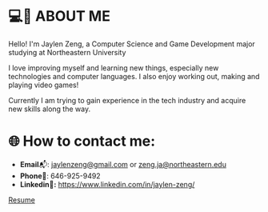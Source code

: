 # 💻💪 ABOUT ME
Hello! I'm Jaylen Zeng, a Computer Science and Game Development major studying at Northeastern University

I love improving myself and learning new things, especially new technologies and computer languages. I also enjoy working out, making and playing video games! 

Currently I am trying to gain experience in the tech industry and acquire new skills along the way.

# 🌐 How to contact me:

* **Email**📬: jaylenzeng@gmail.com or zeng.ja@northeastern.edu
* **Phone**📱: 646-925-9492
* **Linkedin👔:** https://www.linkedin.com/in/jaylen-zeng/

[Resume](https://drive.google.com/file/d/1ADt4jg9H7bIZydBeDA4JvVb7Tr9WbJYp/view?usp=sharing)

